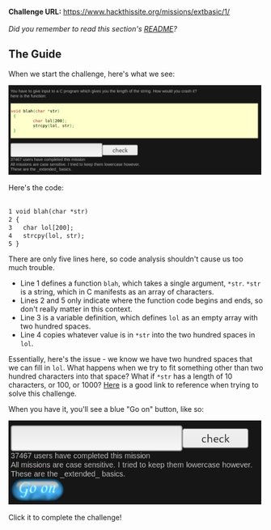 <b>Challenge URL:</b> https://www.hackthissite.org/missions/extbasic/1/
<br><br>
<i>Did you remember to read this section's <a href="https://github.com/keewenaw/hackthissite-2019/blob/master/Extbasic/README.md">README</a>?</i>

<h2><b>The Guide</b></h2>

When we start the challenge, here's what we see:

<img src="https://github.com/keewenaw/hackthissite-2019/blob/master/Extbasic/screenshots/1start.png" width="500">

Here's the code:
<pre><code>
1 void blah(char *str)
2 {
3   char lol[200];
4   strcpy(lol, str);
5 }
</code></pre>

There are only five lines here, so code analysis shouldn't cause us too much trouble.

<ul>
  <li>Line 1 defines a function <code>blah</code>, which takes a single argument, <code>*str</code>. <code>*str</code> is a string, which in C manifests as an array of characters.</li>
  <li>Lines 2 and 5 only indicate where the function code begins and ends, so don't really matter in this context.</li>
  <li>Line 3 is a variable definition, which defines <code>lol</code> as an empty array with two hundred spaces.</li>
  <li>Line 4 copies whatever value is in <code>*str</code> into the two hundred spaces in <code>lol</code>.</li>
</ul>

Essentially, here's the issue - we know we have two hundred spaces that we can fill in <code>lol</code>. What happens when we try to fit something other than two hundred characters into that space? What if <code>*str</code> has a length of 10 characters, or 100, or 1000? <a href="https://www.veracode.com/security/buffer-overflow" target="_blank">Here</a> is a good link to reference when trying to solve this challenge. 

When you have it, you'll see a blue "Go on" button, like so:

<img src="https://github.com/keewenaw/hackthissite-2019/blob/master/Extbasic/screenshots/1success.png" width="500">

Click it to complete the challenge!
